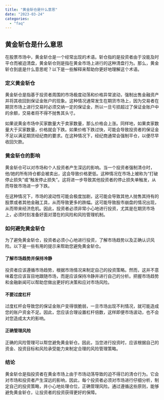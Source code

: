 ```yaml
---
title: "黄金斩仓是什么意思"
date: "2023-03-24"
categories: 
  - "faq"
---
```


## 黄金斩仓是什么意思

在股票市场中，黄金斩仓是一个经常出现的术语。斩仓指的是投资者由于没能及时平仓而被迫清盘，黄金斩仓则是指在黄金市场上进行的这种清盘行为。那么，黄金斩仓到底是什么意思呢？以下是一些解释来帮助你更好地理解这个术语。

### 定义黄金斩仓

黄金斩仓是指基于投资者周围的市场极度动荡和价格异常波动，强制出售金融资产并将其收回到保证金账户的现象。这种情况通常发生在期货市场上，因为交易者在期货市场上进行交易时必须交纳一定的保证金，所以一旦亏损超过了保证金账户中的余额，交易者将不得不抛售其头寸。

如果说黄金市场中买家数量大于卖家数量，那么价格会上涨。同样地，如果卖家数量大于买家数量，价格就会下跌。如果价格下跌过快，可能会导致投资者的保证金不足以满足期货经纪商的要求。在这种情况下，经纪商通常会强制平仓，以便尽早收回欠款。

### 黄金斩仓的影响

黄金斩仓可以对市场和个人投资者产生深远的影响。当一个投资者强制清仓时，他/她的所有持仓都会被卖出，这会导致价格更低。这种情况在市场上被称为“打破停止损失”或“触发停止损失”。这将进一步导致其他投资者的停止损失单触发，从而导致市场进一步下跌。

在这种情况下，市场的波动性可能会极度加剧，这可能会导致其他人抛售其持有的股票或者其他金融工具，从而导致更多的跌幅。这可能导致股市崩盘的情况出现，从而带来经济危机。因此，投资者必须非常小心地进行投资，尤其是在期货市场上，必须时刻准备好面对潜在的风险和风险管理机制。

### 如何避免黄金斩仓

为了避免黄金斩仓，投资者必须小心地进行投资，了解市场趋势以及正确认识风险。以下是一些有用的提示来帮助您避免黄金斩仓。

#### 了解市场趋势并保持冷静

投资者应该遵循市场趋势，根据市场情况来制定自己的投资策略。然而，这并不意味着您应该盲目地跟随市场，而是应该保持冷静并进行自己的分析。把握市场趋势和金融新闻可以帮助您做出更好的决策和应对市场风险。

#### 不要过度杠杆

过度杠杆会导致您的保证金账户变得很脆弱，一旦市场出现不利情况，就可能造成您的账户资金不足。因此，您应该合理设置杠杆倍数，这样即便市场波动，也不会对您造成太大的影响。

#### 正确管理风险

正确的风险管理可以帮您避免黄金斩仓。因此，当您进行投资时，应该根据自己的资金、投资目标和风险承受能力来制定合理的风险管理策略。

### 结论

黄金斩仓是指投资者在黄金市场上由于市场动荡导致的迫不得已的清仓行为。它会对市场和投资者产生深远的影响，因此，每个投资者必须对市场进行仔细分析，制定自己的投资策略，并小心地处理仓位，正确管理风险。通过遵循这些原则，能够避免黄金斩仓，让投资者的投资获得更好的保障。
